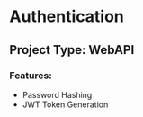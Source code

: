 # Authentication

## Project Type: WebAPI

### Features: ###
  
  * Password Hashing
  * JWT Token Generation
